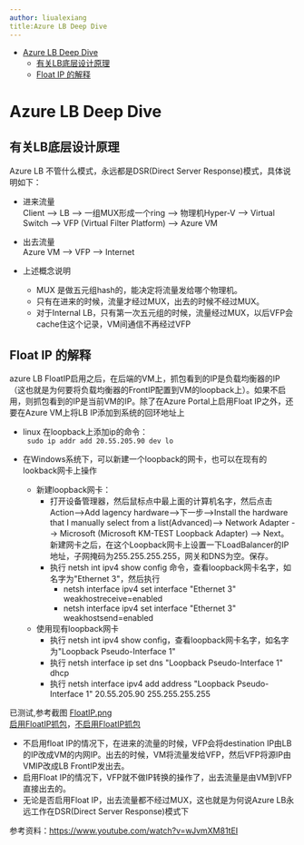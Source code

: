 ```yaml
---
author: liualexiang
title:Azure LB Deep Dive
---
```

- [Azure LB Deep Dive](#azure-lb-deep-dive)
  - [有关LB底层设计原理](#有关lb底层设计原理)
  - [Float IP 的解释](#float-ip-的解释)
# Azure LB Deep Dive

## 有关LB底层设计原理
Azure LB 不管什么模式，永远都是DSR(Direct Server Response)模式，具体说明如下：

* 进来流量  
Client --> LB --> 一组MUX形成一个ring --> 物理机Hyper-V --> Virtual Switch --> VFP (Virtual Filter Platform) --> Azure VM 

* 出去流量  
Azure VM --> VFP --> Internet

* 上述概念说明   

  * MUX 是做五元组hash的，能决定将流量发给哪个物理机。
  * 只有在进来的时候，流量才经过MUX，出去的时候不经过MUX。 
  * 对于Internal LB，只有第一次五元组的时候，流量经过MUX，以后VFP会cache住这个记录，VM间通信不再经过VFP

## Float IP 的解释

azure LB FloatIP启用之后，在后端的VM上，抓包看到的IP是负载均衡器的IP（这也就是为何要将负载均衡器的FrontIP配置到VM的loopback上）。如果不启用，则抓包看到的IP是当前VM的IP。除了在Azure Portal上启用Float IP之外，还要在Azure VM上将LB IP添加到系统的回环地址上  

* linux 在loopback上添加ip的命令：  
``` sudo ip addr add 20.55.205.90 dev lo```

* 在Windows系统下，可以新建一个loopback的网卡，也可以在现有的lookback网卡上操作
  * 新建loopback网卡：
    * 打开设备管理器，然后鼠标点中最上面的计算机名字，然后点击Action-->Add lagency hardware-->下一步-->Install the hardware that I manually select from a list(Advanced)--> Network Adapter --> Microsoft (Microsoft KM-TEST Loopback Adapter) --> Next。 新建网卡之后，在这个Loopback网卡上设置一下LoadBalancer的IP地址，子网掩码为255.255.255.255，网关和DNS为空。保存。
    * 执行 netsh int ipv4 show config 命令，查看loopback网卡名字，如名字为"Ethernet 3"，然后执行
      * netsh interface ipv4 set interface "Ethernet 3" weakhostreceive=enabled
      * netsh interface ipv4 set interface "Ethernet 3" weakhostsend=enabled
  * 使用现有loopback网卡
    * 执行 netsh int ipv4 show config，查看loopback网卡名字，如名字为"Loopback Pseudo-Interface 1"
    * 执行 netsh interface ip set dns "Loopback Pseudo-Interface 1" dhcp
    * 执行 netsh interface ipv4 add address "Loopback Pseudo-Interface 1" 20.55.205.90 255.255.255.255

已测试,参考截图 [FloatIP.png](FloatIP.png)   
[启用FloatIP抓包](floatip.pcap)，[不启用FloatIP抓包](nofloatip.pcap)

  * 不启用float IP的情况下，在进来的流量的时候，VFP会将destination IP由LB的IP改成VM的内网IP。出去的时候，VM将流量发给VFP，然后VFP将源IP由VMIP改成LB FrontIP发出去。
  * 启用Float IP的情况下，VFP就不做IP转换的操作了，出去流量是由VM到VFP直接出去的。
  * 无论是否启用Float IP，出去流量都不经过MUX，这也就是为何说Azure LB永远工作在DSR(Direct Server Response)模式下

参考资料：https://www.youtube.com/watch?v=wJvmXM81tEI